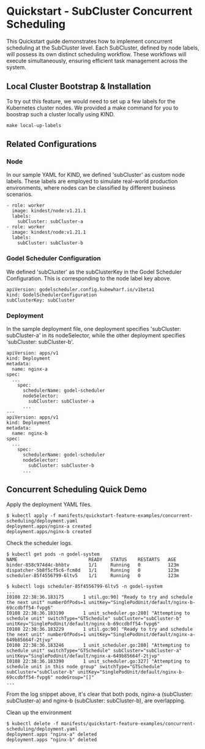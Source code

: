 # Quickstart - SubCluster Concurrent Scheduling
This Quickstart guide demonstrates how to implement concurrent scheduling at the SubCluster level. Each SubCluster, defined by node labels, will possess its own distinct scheduling workflow. These workflows will execute simultaneously, ensuring efficient task management across the system.

## Local Cluster Bootstrap & Installation
To try out this feature, we would need to set up a few labels for the Kubernetes cluster nodes. We provided a make command for you to boostrap such a cluster locally using KIND.
```
make local-up-labels
```

## Related Configurations
### Node
In our sample YAML for KIND, we defined 'subCluster' as custom node labels. These labels are employed to simulate real-world production environments, where nodes can be classified by different business scenarios.
```
- role: worker
  image: kindest/node:v1.21.1
  labels:
    subCluster: subCluster-a
- role: worker
  image: kindest/node:v1.21.1
  labels:
    subCluster: subCluster-b
```

### Godel Scheduler Configuration
We defined 'subCluster' as the subClusterKey in the Godel Scheduler Configuration. This is corresponding to the node label key above.
```
apiVersion: godelscheduler.config.kubewharf.io/v1beta1
kind: GodelSchedulerConfiguration
subClusterKey: subCluster
```

### Deployment
In the sample deployment file, one deployment specifies 'subCluster: subCluster-a' in its nodeSelector, while the other deployment specifies 'subCluster: subCluster-b'.
```
apiVersion: apps/v1
kind: Deployment
metadata:
  name: nginx-a
spec:
  ...
    spec:
      schedulerName: godel-scheduler
      nodeSelector:
        subCluster: subCluster-a
      ...
---
apiVersion: apps/v1
kind: Deployment
metadata:
  name: nginx-b
spec:
  ...
    spec:
      schedulerName: godel-scheduler
      nodeSelector:
        subCluster: subCluster-b
      ...
```

## Concurrent Scheduling Quick Demo
Apply the deployment YAML files. 
```
$ kubectl apply -f manifests/quickstart-feature-examples/concurrent-scheduling/deployment.yaml
deployment.apps/nginx-a created
deployment.apps/nginx-b created
```

Check the scheduler logs.
```
$ kubectl get pods -n godel-system
NAME                          READY   STATUS    RESTARTS   AGE
binder-858c974d4c-bhbtv       1/1     Running   0          123m
dispatcher-5b8f5cf5c6-fcm8d   1/1     Running   0          123m
scheduler-85f4556799-6ltv5    1/1     Running   0          123m

$ kubectl logs scheduler-85f4556799-6ltv5 -n godel-system
...
I0108 22:38:36.183175       1 util.go:90] "Ready to try and schedule the next unit" numberOfPods=1 unitKey="SinglePodUnit/default/nginx-b-69ccdbff54-fvpg6"
I0108 22:38:36.183190       1 unit_scheduler.go:280] "Attempting to schedule unit" switchType="GTSchedule" subCluster="subCluster-b" unitKey="SinglePodUnit/default/nginx-b-69ccdbff54-fvpg6"
I0108 22:38:36.183229       1 util.go:90] "Ready to try and schedule the next unit" numberOfPods=1 unitKey="SinglePodUnit/default/nginx-a-649b85664f-2tjvp"
I0108 22:38:36.183246       1 unit_scheduler.go:280] "Attempting to schedule unit" switchType="GTSchedule" subCluster="subCluster-a" unitKey="SinglePodUnit/default/nginx-a-649b85664f-2tjvp"
I0108 22:38:36.183390       1 unit_scheduler.go:327] "Attempting to schedule unit in this node group" switchType="GTSchedule" subCluster="subCluster-b" unitKey="SinglePodUnit/default/nginx-b-69ccdbff54-fvpg6" nodeGroup="[]"
...
```

From the log snippet above, it's clear that both pods, nginx-a (subCluster: subCluster-a) and nginx-b (subCluster: subCluster-b), are overlapping.

Clean up the environment
```
$ kubectl delete -f manifests/quickstart-feature-examples/concurrent-scheduling/deployment.yaml
deployment.apps "nginx-a" deleted
deployment.apps "nginx-b" deleted
```